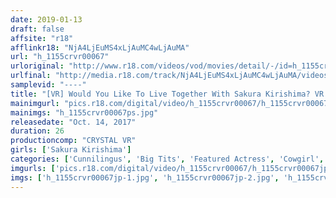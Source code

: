 ```yaml
---
date: 2019-01-13
draft: false
affsite: "r18"
afflinkr18: "NjA4LjEuMS4xLjAuMC4wLjAuMA"
url: "h_1155crvr00067"
urloriginal: "http://www.r18.com/videos/vod/movies/detail/-/id=h_1155crvr00067"
urlfinal: "http://media.r18.com/track/NjA4LjEuMS4xLjAuMC4wLjAuMA/videos/vod/movies/detail/-/id=h_1155crvr00067"
samplevid: "----"
title: "[VR] Would You Like To Live Together With Sakura Kirishima? VR A Creampie SEX Life With A Beautiful Lady With Colossal Tits And A Nice Body"
mainimgurl: "pics.r18.com/digital/video/h_1155crvr00067/h_1155crvr00067ps.jpg"
mainimgs: "h_1155crvr00067ps.jpg"
releasedate: "Oct. 14, 2017"
duration: 26
productioncomp: "CRYSTAL VR"
girls: ['Sakura Kirishima']
categories: ['Cunnilingus', 'Big Tits', 'Featured Actress', 'Cowgirl', 'Couple', 'Creampie', 'VR Exclusive']
imgurls: ['pics.r18.com/digital/video/h_1155crvr00067/h_1155crvr00067jp-1.jpg', 'pics.r18.com/digital/video/h_1155crvr00067/h_1155crvr00067jp-2.jpg', 'pics.r18.com/digital/video/h_1155crvr00067/h_1155crvr00067jp-3.jpg', 'pics.r18.com/digital/video/h_1155crvr00067/h_1155crvr00067jp-4.jpg', 'pics.r18.com/digital/video/h_1155crvr00067/h_1155crvr00067jp-5.jpg', 'pics.r18.com/digital/video/h_1155crvr00067/h_1155crvr00067jp-6.jpg', 'pics.r18.com/digital/video/h_1155crvr00067/h_1155crvr00067jp-7.jpg', 'pics.r18.com/digital/video/h_1155crvr00067/h_1155crvr00067jp-8.jpg', 'pics.r18.com/digital/video/h_1155crvr00067/h_1155crvr00067jp-9.jpg', 'pics.r18.com/digital/video/h_1155crvr00067/h_1155crvr00067jp-10.jpg', 'pics.r18.com/digital/video/h_1155crvr00067/h_1155crvr00067jp-11.jpg', 'pics.r18.com/digital/video/h_1155crvr00067/h_1155crvr00067jp-12.jpg', 'pics.r18.com/digital/video/h_1155crvr00067/h_1155crvr00067jp-13.jpg', 'pics.r18.com/digital/video/h_1155crvr00067/h_1155crvr00067jp-14.jpg', 'pics.r18.com/digital/video/h_1155crvr00067/h_1155crvr00067jp-15.jpg', 'pics.r18.com/digital/video/h_1155crvr00067/h_1155crvr00067jp-16.jpg', 'pics.r18.com/digital/video/h_1155crvr00067/h_1155crvr00067jp-17.jpg', 'pics.r18.com/digital/video/h_1155crvr00067/h_1155crvr00067jp-18.jpg', 'pics.r18.com/digital/video/h_1155crvr00067/h_1155crvr00067jp-19.jpg', 'pics.r18.com/digital/video/h_1155crvr00067/h_1155crvr00067jp-20.jpg']
imgs: ['h_1155crvr00067jp-1.jpg', 'h_1155crvr00067jp-2.jpg', 'h_1155crvr00067jp-3.jpg', 'h_1155crvr00067jp-4.jpg', 'h_1155crvr00067jp-5.jpg', 'h_1155crvr00067jp-6.jpg', 'h_1155crvr00067jp-7.jpg', 'h_1155crvr00067jp-8.jpg', 'h_1155crvr00067jp-9.jpg', 'h_1155crvr00067jp-10.jpg', 'h_1155crvr00067jp-11.jpg', 'h_1155crvr00067jp-12.jpg', 'h_1155crvr00067jp-13.jpg', 'h_1155crvr00067jp-14.jpg', 'h_1155crvr00067jp-15.jpg', 'h_1155crvr00067jp-16.jpg', 'h_1155crvr00067jp-17.jpg', 'h_1155crvr00067jp-18.jpg', 'h_1155crvr00067jp-19.jpg', 'h_1155crvr00067jp-20.jpg']
---
```

